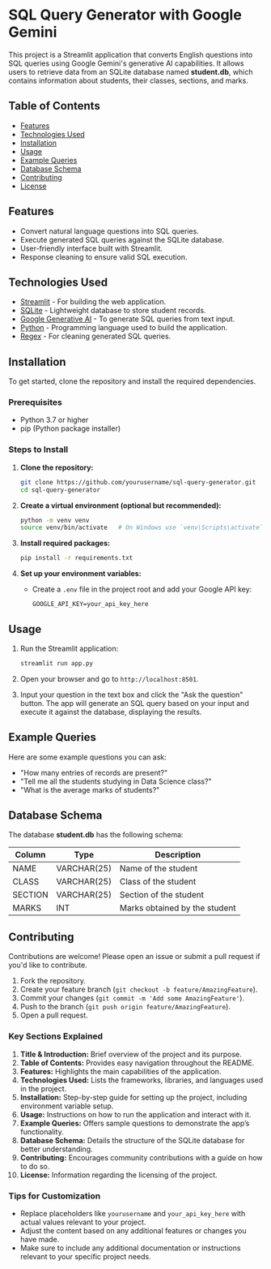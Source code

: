 # SQL Query Generator with Google Gemini

This project is a Streamlit application that converts English questions into SQL queries using Google Gemini's generative AI capabilities. It allows users to retrieve data from an SQLite database named **student.db**, which contains information about students, their classes, sections, and marks.

## Table of Contents

- [Features](#features)
- [Technologies Used](#technologies-used)
- [Installation](#installation)
- [Usage](#usage)
- [Example Queries](#example-queries)
- [Database Schema](#database-schema)
- [Contributing](#contributing)
- [License](#license)

## Features

- Convert natural language questions into SQL queries.
- Execute generated SQL queries against the SQLite database.
- User-friendly interface built with Streamlit.
- Response cleaning to ensure valid SQL execution.

## Technologies Used

- [Streamlit](https://streamlit.io/) - For building the web application.
- [SQLite](https://www.sqlite.org/index.html) - Lightweight database to store student records.
- [Google Generative AI](https://developers.google.com/generative-ai) - To generate SQL queries from text input.
- [Python](https://www.python.org/) - Programming language used to build the application.
- [Regex](https://docs.python.org/3/library/re.html) - For cleaning generated SQL queries.

## Installation

To get started, clone the repository and install the required dependencies.

### Prerequisites

- Python 3.7 or higher
- pip (Python package installer)

### Steps to Install

1. **Clone the repository:**
   ```bash
   git clone https://github.com/yourusername/sql-query-generator.git
   cd sql-query-generator
   ```

2. **Create a virtual environment (optional but recommended):**
   ```bash
   python -m venv venv
   source venv/bin/activate   # On Windows use `venv\Scripts\activate`
   ```

3. **Install required packages:**
   ```bash
   pip install -r requirements.txt
   ```

4. **Set up your environment variables:**
   - Create a `.env` file in the project root and add your Google API key:
     ```
     GOOGLE_API_KEY=your_api_key_here
     ```

## Usage

1. Run the Streamlit application:
   ```bash
   streamlit run app.py
   ```

2. Open your browser and go to `http://localhost:8501`.

3. Input your question in the text box and click the "Ask the question" button. The app will generate an SQL query based on your input and execute it against the database, displaying the results.

## Example Queries

Here are some example questions you can ask:

- "How many entries of records are present?"
- "Tell me all the students studying in Data Science class?"
- "What is the average marks of students?"

## Database Schema

The database **student.db** has the following schema:

| Column  | Type    | Description                          |
|---------|---------|--------------------------------------|
| NAME    | VARCHAR(25) | Name of the student                  |
| CLASS   | VARCHAR(25) | Class of the student                 |
| SECTION | VARCHAR(25) | Section of the student               |
| MARKS   | INT     | Marks obtained by the student        |

## Contributing

Contributions are welcome! Please open an issue or submit a pull request if you'd like to contribute.

1. Fork the repository.
2. Create your feature branch (`git checkout -b feature/AmazingFeature`).
3. Commit your changes (`git commit -m 'Add some AmazingFeature'`).
4. Push to the branch (`git push origin feature/AmazingFeature`).
5. Open a pull request.




### Key Sections Explained

1. **Title & Introduction:** Brief overview of the project and its purpose.
2. **Table of Contents:** Provides easy navigation throughout the README.
3. **Features:** Highlights the main capabilities of the application.
4. **Technologies Used:** Lists the frameworks, libraries, and languages used in the project.
5. **Installation:** Step-by-step guide for setting up the project, including environment variable setup.
6. **Usage:** Instructions on how to run the application and interact with it.
7. **Example Queries:** Offers sample questions to demonstrate the app’s functionality.
8. **Database Schema:** Details the structure of the SQLite database for better understanding.
9. **Contributing:** Encourages community contributions with a guide on how to do so.
10. **License:** Information regarding the licensing of the project.

### Tips for Customization

- Replace placeholders like `yourusername` and `your_api_key_here` with actual values relevant to your project.
- Adjust the content based on any additional features or changes you have made.
- Make sure to include any additional documentation or instructions relevant to your specific project needs.

